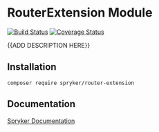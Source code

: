 # RouterExtension Module
[![Build Status](https://travis-ci.org/spryker/router-extension.svg)](https://travis-ci.org/spryker/router-extension)
[![Coverage Status](https://coveralls.io/repos/github/spryker/router-extension/badge.svg)](https://coveralls.io/github/spryker/router-extension)

{{ADD DESCRIPTION HERE}}

## Installation

```
composer require spryker/router-extension
```

## Documentation

[Spryker Documentation](https://academy.spryker.com/developing_with_spryker/module_guide/modules.html)
